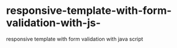 # responsive-template-with-form-validation-with-js-
responsive template with form validation with java script
